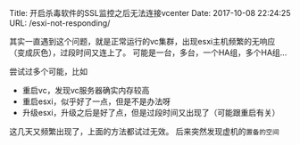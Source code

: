 Title: 开启杀毒软件的SSL监控之后无法连接vcenter
Date: 2017-10-08 22:24:25
URL: /esxi-not-responding/

其实一直遇到这个问题，就是正常运行的vc集群，出现esxi主机频繁的无响应（变成灰色），过段时间又连上了。
可能是一台，多台，一个HA组，多个HA组...

尝试过多个可能，比如
- 重启vc，发现vc服务器确实内存较高
- 重启esxi，似乎好了一点，但是不是办法呀
- 升级esxi，升级之后是好了点，但是过段时间又出现了（可能跟重启有关）

这几天又频繁出现了，上面的方法都试过无效。
后来突然发现虚机的`置备的空间`